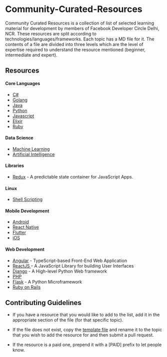 # Community-Curated-Resources

Community Curated Resources is a collection of list of selected learning material for development by members of Facebook Developer Circle Delhi, NCR. These resources are split according to technologies/languages/frameworks. Each topic has a MD file for it. The contents of a file are divided into three levels which are the level of expertise required to understand the resource mentioned (beginner, intermediate and expert).

## Resources

#### Core Languages

- [C#](./CSharp.md)
- [Golang](./Go.md)
- [Java](./Java.md)
- [Python](./Python.md)
- [Javascript](./Javascript.md)
- [Elixir](./Elixir.md)
- [Ruby](./Ruby.md)

#### Data Science

- [Machine Learning](./Machine_Learning.md)
- [Artificial Intelligence](./Deep_Learning.md)

#### Libraries

- [Redux](./Redux.md) - A predictable state container for JavaScript Apps.

#### Linux

- [Shell Scripting](./Linux.md)

#### Mobile Development

- [Android](./Android.md)
- [React Native](./ReactNative.md)
- [Flutter](./Flutter.md)
- [iOS](./iOS.md)

#### Web Development

- [Angular](./Angular.md) - TypeScript-based Front-End Web Application
- [ReactJS ](./ReactJS.md) - A JavaScript Library for building User Interfaces
- [Django](./Django.md) - A High-level Python Web framework
- [PHP](./PHP.md)
- [Flask](./Flask.md) - A Python Microframework
- [Ruby on Rails](./RubyonRails.md) 

## Contributing Guidelines

- If you have a resource that you would like to add to the list, add it in the appropriate section of the file (for that specific topic).

- If the file does not exist, copy the [template file](../master/TEMPLATE.md) and rename it to the topic that you wish to add the resource for and then submit a pull request.

- If the resource is a paid one, prepend it with a [PAID] prefix to let people know.
